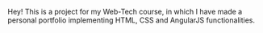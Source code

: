 Hey! This is a project for my Web-Tech course, in which I have made a personal portfolio implementing HTML, CSS and AngularJS functionalities.
